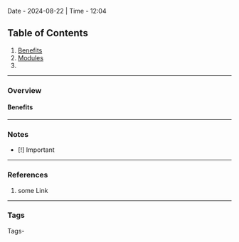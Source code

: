 Date - 2024-08-22  |  Time - 12:04

## Table of Contents

1. [Benefits](#Benefits)
2. [Modules](#Modules)
3. 

----
### Overview

#### Benefits


----

### Notes
- [!] Important
----
### References
1. some Link

-----
### Tags
Tags- 
